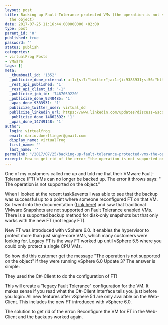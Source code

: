 ```yaml
---
layout: post
title: Backing up Fault-Tolerance protected VMs (the operation is not supported on
  the object)
date: 2017-07-25 11:16:44.000000000 +02:00
type: post
parent_id: '0'
published: true
password: ''
status: publish
categories:
- virtualFrog Posts
- VMware
tags: []
meta:
  _thumbnail_id: '1352'
  _publicize_done_external: a:1:{s:7:"twitter";a:1:{i:9383931;s:56:"https://twitter.com/virtual_dd/status/889776430942482432";}}
  _rest_api_published: '1'
  _rest_api_client_id: "-1"
  _publicize_job_id: '7467059220'
  _publicize_done_9340485: '1'
  _wpas_done_9383931: '1'
  publicize_twitter_user: virtual_dd
  publicize_linkedin_url: https://www.linkedin.com/updates?discuss=&scope=391645417&stype=M&topic=6295542128156114944&type=U&a=S_UM
  _publicize_done_14862392: '1'
  _wpas_done_14749148: '1'
author:
  login: virtualfrog
  email: dario.doerflinger@gmail.com
  display_name: virtualFrog
  first_name: ''
  last_name: ''
permalink: "/2017/07/25/backing-up-fault-tolerance-protected-vms-the-operation-is-not-supported-on-the-object/"
excerpt: How to get rid of the error "the operation is not supported on the object"
---
```

One of my customers called me up and told me that their VMware Fault-Tolerance (FT) VMs can no longer be backed up. The error it throws says: " The operation is not supported on the object."

When I looked at the recent task&events I was able to see that the backup was successful up to a point where someone reconfigured FT on that VM. So I went into the documentation ([Link here](https://docs.vmware.com/en/VMware-vSphere/6.0/com.vmware.vsphere.avail.doc/GUID-F5264795-11DA-4242-B774-8C3450997033.html)) and saw that traditional VMware Snapshots are not supported on Fault Tolerance enabled VMs. There is a supported backup method for disk-only snapshots but that only works with the new FT (not legacy FT).

<!--more-->

New FT was introduced with vSphere 6.0. It enables the hypervisor to protect more than just single-core VMs, which many customers were looking for. Legacy FT is the way FT worked up until vSphere 5.5 where you could only protect a single CPU VMs.

So how did this customer get the message "The operation is not supported on the object" if they were running vSphere 6.0 Update 3? The answer is simple:

They used the C#-Client to do the configuration of FT!

This will create a "legacy Fault Tolerance" configuration for the VM. It makes sense if you read what the C#-Client Interface tells you just before you login: All new features after vSphere 5.1 are only available on the Web-Client. This includes the new FT introduced with vSphere 6.0.

The solution to get rid of the error: Reconfigure the VM for FT in the Web-Client and the backups worked again.

